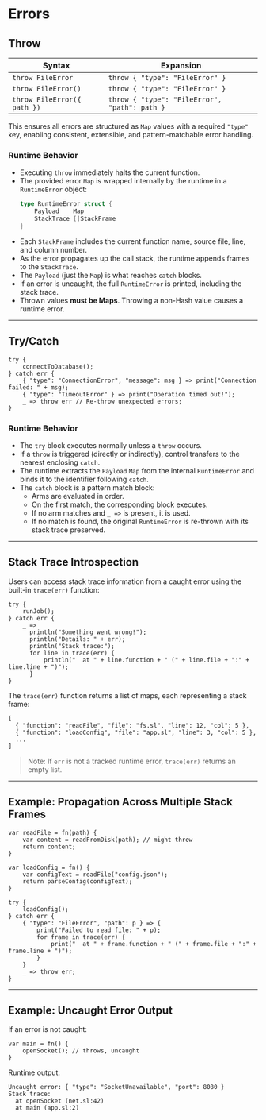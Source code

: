 Errors
===

## Throw

| Syntax                      | Expansion                                     |
|-----------------------------|-----------------------------------------------|
| `throw FileError`           | `throw { "type": "FileError" }`               |
| `throw FileError()`         | `throw { "type": "FileError" }`               |
| `throw FileError({ path })` | `throw { "type": "FileError", "path": path }` |

This ensures all errors are structured as `Map` values with a required `"type"` key, enabling consistent, extensible,
and pattern-matchable error handling.

### Runtime Behavior

- Executing `throw` immediately halts the current function.
- The provided error `Map` is wrapped internally by the runtime in a `RuntimeError` object:
  ```go
  type RuntimeError struct {
      Payload    Map
      StackTrace []StackFrame
  }
  ```
- Each `StackFrame` includes the current function name, source file, line, and column number.
- As the error propagates up the call stack, the runtime appends frames to the `StackTrace`.
- The `Payload` (just the `Map`) is what reaches `catch` blocks.
- If an error is uncaught, the full `RuntimeError` is printed, including the stack trace.
- Thrown values **must be Maps**. Throwing a non-Hash value causes a runtime error.

---

## Try/Catch

```slug
try {
    connectToDatabase();
} catch err {
    { "type": "ConnectionError", "message": msg } => print("Connection failed: " + msg);
    { "type": "TimeoutError" } => print("Operation timed out!");
    _ => throw err // Re-throw unexpected errors;
}
```

### Runtime Behavior

- The `try` block executes normally unless a `throw` occurs.
- If a `throw` is triggered (directly or indirectly), control transfers to the nearest enclosing `catch`.
- The runtime extracts the `Payload` `Map` from the internal `RuntimeError` and binds it to the identifier following
  `catch`.
- The `catch` block is a pattern match block:
    - Arms are evaluated in order.
    - On the first match, the corresponding block executes.
    - If no arm matches and `_ =>` is present, it is used.
    - If no match is found, the original `RuntimeError` is re-thrown with its stack trace preserved.

---

## Stack Trace Introspection

Users can access stack trace information from a caught error using the built-in `trace(err)` function:

```slug
try {
    runJob();
} catch err {
    _ =>
      println("Something went wrong!");
      println("Details: " + err);
      println("Stack trace:");
      for line in trace(err) {
          println("  at " + line.function + " (" + line.file + ":" + line.line + ")");
      }
}
```

The `trace(err)` function returns a list of maps, each representing a stack frame:

```slug
[
  { "function": "readFile", "file": "fs.sl", "line": 12, "col": 5 },
  { "function": "loadConfig", "file": "app.sl", "line": 3, "col": 5 },
  ...
]
```

> Note: If `err` is not a tracked runtime error, `trace(err)` returns an empty list.

---

## Example: Propagation Across Multiple Stack Frames

```slug
var readFile = fn(path) {
    var content = readFromDisk(path); // might throw
    return content;
}

var loadConfig = fn() {
    var configText = readFile("config.json");
    return parseConfig(configText);
}

try {
    loadConfig();
} catch err {
    { "type": "FileError", "path": p } => {
        print("Failed to read file: " + p);
        for frame in trace(err) {
            print("  at " + frame.function + " (" + frame.file + ":" + frame.line + ")");
        }
    }
    _ => throw err;
}
```

---

## Example: Uncaught Error Output

If an error is not caught:

```slug
var main = fn() {
    openSocket(); // throws, uncaught
}
```

Runtime output:

```text
Uncaught error: { "type": "SocketUnavailable", "port": 8080 }
Stack trace:
  at openSocket (net.sl:42)
  at main (app.sl:2)
```
